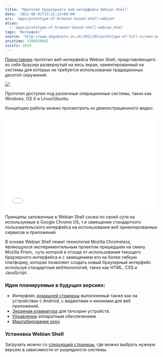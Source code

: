 ```yaml
---
title: 'Прототип браузерного веб-интерфейса Webian Shell'
date: '2011-06-01T13:21:22+04:00'
uri: 'apps/prototype-of-browser-based-shell-webian'
alias: 
  - 'apps/prototype-of-browser-based-shell-webian.html'
tags: 'Интерфейс'
source: 'http://www.omgubuntu.co.uk/2011/05/prototype-of-full-screen-web-browser-shell-webian-available-for-download/'
unixtime: 1306920082
visits: 3019
---
```

[Представлен](http://www.omgubuntu.co.uk/2011/05/prototype-of-full-screen-web-browser-shell-webian-available-for-download/) прототип веб-интерфейса Webian Shell, представляющего из себя браузер развернутый на весь экран, ориентированный на системы для которых не требуется использование традиционных десктоп окружений.

[![](img/2011/06/01/13-00/shell-webian-5785357655-o.jpg)](img/2011/06/01/13-00/shell-webian-5785357655-o.jpg)

Прототип доступен под различные операционные системы, таких как Windows, OS X и Linux/Ubuntu.

Концепцию работы можно просмотреть из демонстрационного видео:

<iframe width="500" height="314" src="//www.youtube.com/embed/gG_mATRHm3M" frameborder="0" allowfullscreen=""></iframe>

Принципы заложенные в Webian Shell схожи по своей сути на используемые в Google Chrome OS, т.е замещение стандартного пользовательского интерфейса на использование веб ориентированных сервисов и приложений.

В основе Webian Shell лежит технология Mozilla Chromeless, являющуюся экспериментальным проектом пришедшем на смену Mozilla Prism,  суть которой в отходе от использования текущего браузерного интерфейса и с замещением его на более гибкую платформу, которая позволяет создать новый браузерный интерфейс используя стандартные вебтехнологий, таких как HTML, CSS и JavaScript.

### Идеи планируемые в будущих версиях:

*   Интерфейс [домашней страницы](http://webian.org/dev/wiki/Shell/UIConcepts/HomeScreen) выполненный также как на устройствах с Android, с виджетами и иконками для веб приложений.
*   [Экранная клавиатура](http://webian.org/dev/wiki/Shell/UIConcepts/OnScreenKeyboard) для тачскрин устройств.
*   [Управление](http://webian.org/dev/wiki/Shell/UIConcepts/HardwareControls) аппаратным обеспечением
*   [Маштабирование окон](http://webian.org/dev/wiki/Shell/UIConcepts/ZoomableTiledWindowManager)

### Установка Webian Shell

Загрузить можно со [следующей страницы](http://webian.org/shell/download/), где можно выбрать нужную версию в зависимости от разрядности системы.
